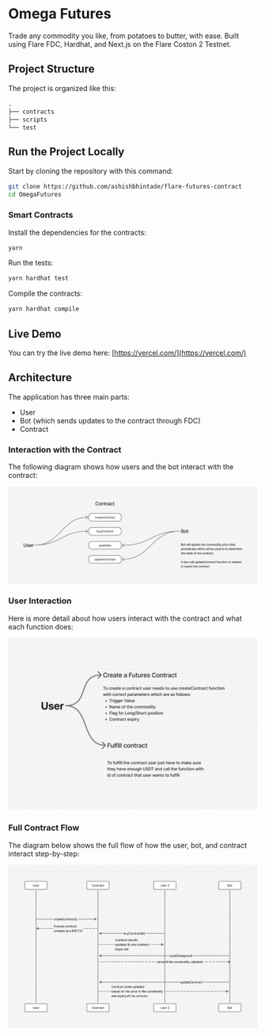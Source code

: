 # Omega Futures

Trade any commodity you like, from potatoes to butter, with ease. Built using Flare FDC, Hardhat, and Next.js on the Flare Coston 2 Testnet.

## Project Structure

The project is organized like this:

```
.
├── contracts
├── scripts
└── test
```

## Run the Project Locally

Start by cloning the repository with this command:

```bash
git clone https://github.com/ashishbhintade/flare-futures-contract
cd OmegaFutures
```

### Smart Contracts

Install the dependencies for the contracts:

```bash
yarn
```

Run the tests:

```bash
yarn hardhat test
```

Compile the contracts:

```bash
yarn hardhat compile
```

## Live Demo

You can try the live demo here: [https://vercel.com/](https://vercel.com/)

## Architecture

The application has three main parts:

- User
- Bot (which sends updates to the contract through FDC)
- Contract

### Interaction with the Contract

The following diagram shows how users and the bot interact with the contract:

![Diagram showing which functions users and the bot interact with](./img/contract-interaction.png)

### User Interaction

Here is more detail about how users interact with the contract and what each function does:

![Diagram showing which contract functions users can use and what they are for](./img/user-interaction.png)

### Full Contract Flow

The diagram below shows the full flow of how the user, bot, and contract interact step-by-step:

![Diagram showing interaction between every entity](./img/full-flow.png)
